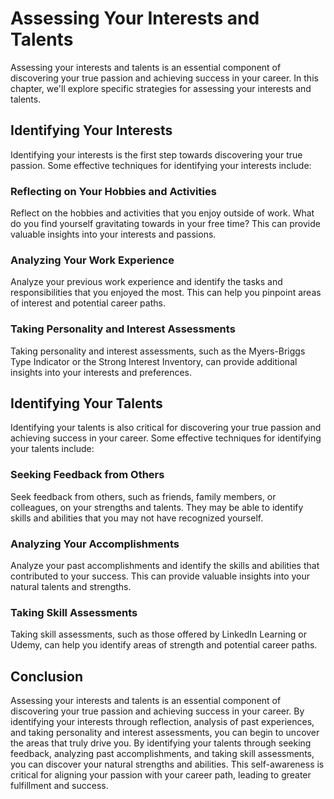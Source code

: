 Assessing Your Interests and Talents
=====================================================================================

Assessing your interests and talents is an essential component of discovering your true passion and achieving success in your career. In this chapter, we'll explore specific strategies for assessing your interests and talents.

Identifying Your Interests
--------------------------

Identifying your interests is the first step towards discovering your true passion. Some effective techniques for identifying your interests include:

### Reflecting on Your Hobbies and Activities

Reflect on the hobbies and activities that you enjoy outside of work. What do you find yourself gravitating towards in your free time? This can provide valuable insights into your interests and passions.

### Analyzing Your Work Experience

Analyze your previous work experience and identify the tasks and responsibilities that you enjoyed the most. This can help you pinpoint areas of interest and potential career paths.

### Taking Personality and Interest Assessments

Taking personality and interest assessments, such as the Myers-Briggs Type Indicator or the Strong Interest Inventory, can provide additional insights into your interests and preferences.

Identifying Your Talents
------------------------

Identifying your talents is also critical for discovering your true passion and achieving success in your career. Some effective techniques for identifying your talents include:

### Seeking Feedback from Others

Seek feedback from others, such as friends, family members, or colleagues, on your strengths and talents. They may be able to identify skills and abilities that you may not have recognized yourself.

### Analyzing Your Accomplishments

Analyze your past accomplishments and identify the skills and abilities that contributed to your success. This can provide valuable insights into your natural talents and strengths.

### Taking Skill Assessments

Taking skill assessments, such as those offered by LinkedIn Learning or Udemy, can help you identify areas of strength and potential career paths.

Conclusion
----------

Assessing your interests and talents is an essential component of discovering your true passion and achieving success in your career. By identifying your interests through reflection, analysis of past experiences, and taking personality and interest assessments, you can begin to uncover the areas that truly drive you. By identifying your talents through seeking feedback, analyzing past accomplishments, and taking skill assessments, you can discover your natural strengths and abilities. This self-awareness is critical for aligning your passion with your career path, leading to greater fulfillment and success.
